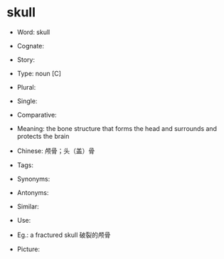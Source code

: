 # skull

- Word: skull
- Cognate: 
- Story: 

- Type: noun [C]
- Plural: 
- Single: 
- Comparative: 
- Meaning: the bone structure that forms the head and surrounds and protects the brain
- Chinese: 颅骨；头（盖）骨
- Tags: 
- Synonyms: 
- Antonyms: 
- Similar: 
- Use: 
- Eg.: a fractured skull 破裂的颅骨
- Picture: 

